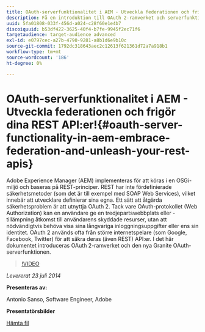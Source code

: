 ```yaml
---
title: OAuth-serverfunktionalitet i AEM - Utveckla federationen och frigör dina REST API:er!
description: Få en introduktion till OAuth 2-ramverket och serverfunktionen Granite OAuth. Adobe Experience Manager (AEM) implementeras för att köras i en OSGi-miljö och baseras på REST-principer.
uuid: 5fa01808-033f-456d-a024-c28f60e1e4b7
discoiquuid: b53df422-3625-40f4-b7fe-9945f2ec71f6
targetaudience: target-audience advanced
exl-id: e0797cec-a27b-4790-9281-a8b1d6e9b10c
source-git-commit: 1792dc318643aec2c12613f621361d72a7a918b1
workflow-type: tm+mt
source-wordcount: '186'
ht-degree: 0%

---
```


# OAuth-serverfunktionalitet i AEM - Utveckla federationen och frigör dina REST API:er!{#oauth-server-functionality-in-aem-embrace-federation-and-unleash-your-rest-apis}

Adobe Experience Manager (AEM) implementeras för att köras i en OSGi-miljö och baseras på REST-principer. REST har inte fördefinierade säkerhetsmetoder (som det är till exempel med SOAP Web Services), vilket innebär att utvecklare definierar sina egna. Ett sätt att åtgärda säkerhetsproblem är att utnyttja OAuth 2. Tack vare OAuth-protokollet (Web Authorization) kan en användare ge en tredjepartswebbplats eller -tillämpning åtkomst till användarens skyddade resurser, utan att nödvändigtvis behöva visa sina långvariga inloggningsuppgifter eller ens sin identitet. OAuth 2 används ofta från större internetspelare (som Google, Facebook, Twitter) för att säkra deras (även REST) API:er. I det här dokumentet introduceras OAuth 2-ramverket och den nya Granite OAuth-serverfunktionen.

>[!VIDEO](https://video.tv.adobe.com/v/19466/?quality=9)

*Levererat 23 juli 2014*

**Presenteras av:**

Antonio Sanso, Software Engineer, Adobe

**Presentatörsbilder**

[Hämta fil](assets/oauth-server-functionality-in-aem-7-23-14.pdf)
<!--
[Get back to the Overview](https://helpx.adobe.com/experience-manager/kt/eseminars/gems/aem-index.html)
-->
